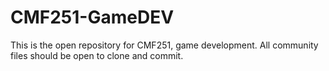 # CMF251-GameDEV
This is the open repository for CMF251, game development. All community files should be open to clone and commit.

